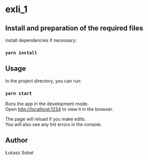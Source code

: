 # exli_1

## Install and preparation of the required files

install dependencies if necessary:

### `yarn install`

## Usage

In the project directory, you can run:

### `yarn start`

Runs the app in the development mode.\
Open [http://localhost:1234](http://localhost:1234) to view it in the browser.

The page will reload if you make edits.\
You will also see any lint errors in the console.

## Author

Łukasz Sobel
